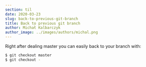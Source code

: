 ```yaml
---
section: til
date: 2020-03-23
slug: back-to-previous-git-branch
title: Back to previous git branch
author: Michał Kalbarczyk
author_image: ../images/authors/michal.png
---
```

Right after dealing master you can easily back to your branch with:

```bash
$ git checkout master
$ git checkout -
```

